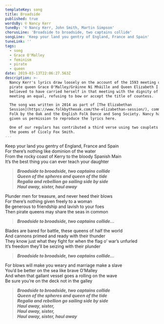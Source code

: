 ```yaml
---
templateKey: song
title: Broadside
published: true
wordsBy: © Nancy Kerr
tuneBy: '© Nancy Kerr, John Smith, Martin Simpson'
chorusLine: 'Broadside to broadside, two captains collide'
songLine: 'Keep your land you gentry of England, France and Spain'
tuneLink: ''
tags:
  - song
  - Grace O'Malley
  - feminism
  - pirate
  - queen
date: 2019-03-13T22:06:27.563Z
description: >-
  Nancy Kerr's lyrics draw loosely on the account of the 1593 meeting of Irish
  pirate queen Grace O'Malley/Gráinne Ní Mháille and Queen Elizabeth I. Grace is
  believed to have carried herself in that meeting with the dignity of a queen
  meeting an equal, refusing to bow or accept the title of countess.

  The song was written in 2014 as part of [The Elizabethan
  Session](https://www.folkbytheoak.com/the-elizabethan-session/), commissioned by
  Folk by the Oak and the English Folk Dance and Song Society. Nancy has kindly
  given us permission to reproduce the lyrics here.

  One of our regulars has contributed a third verse using two couplets from
  the poems of Cicely Fox Smith.
---
```

Keep your land you gentry of England, France and Spain\
For there’s nothing like dominion of the water\
From the rocky coast of Kerry to the bloody Spanish Main\
It’s the best thing you can ever teach your daughter

> ***Broadside to broadside, two captains collide***\
> ***Queen of the spheres and queen of the tide***\
> ***Regalia and rebellion go sailing side by side***\
> ***Haul away, sister, haul away***

Plunder men for treasure, and never heed their blows\
For there’s nothing given freely to a woman\
Be generous to friendship and lavish to your foes\
Then pirate queens may share the seas in common

> ***Broadside to broadside, two captains collide...***

Blades are bared for battle, these queens of half the world\
And cannons primed and ready with their thunder\
They know just what they fight for when the flag o’ war’s unfurled\
It’s freedom they’ll be seizing with their plunder

> ***Broadside to broadside, two captains collide...***

For blows will make you weary and marriage make a slave\
You’d be better on the sea like brave O’Malley\
And when that gallant vessel goes a rolling on the wave\
Be sure you’re on the deck not in the galley

> ***Broadside to broadside, two captains collide***\
> ***Queen of the spheres and queen of the tide***\
> ***Regalia and rebellion go sailing side by side***\
> ***Haul away, sister,***\
> ***Haul away, sister,***\
> ***Haul away, sister, haul away***
